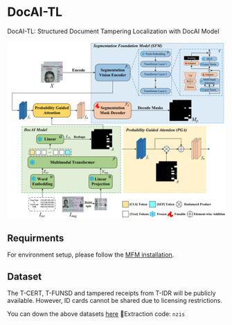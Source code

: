# DocAI-TL
DocAI-TL: Structured Document Tampering Localization with DocAI Model

![Method Overview](figure/image.png)

## Requirments

For environment setup, please follow the [MFM installation](https://github.com/Jiahao000/MFM/blob/master/docs/INSTALL.md).

## Dataset
The T-CERT, T-FUNSD and tampered receipts from T-IDR will be publicly available. However, ID cards cannot be shared due to licensing restrictions.

You can down the above datasets [here](https://pan.baidu.com/s/18UNBbFuBINNDsERSeSrzyg) 🔑Extraction code: `nzis`
